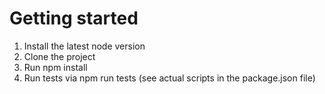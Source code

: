 # Getting started

1. Install the latest node version
2. Clone the project
3. Run npm install
4. Run tests via npm run tests (see actual scripts in the package.json file)
